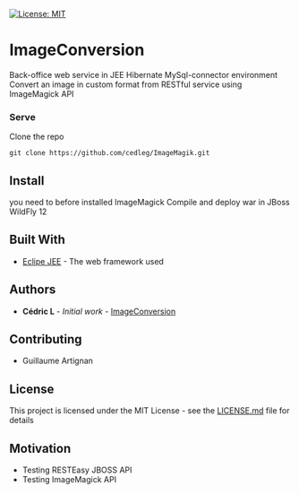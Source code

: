 [![License: MIT](https://img.shields.io/badge/License-MIT-yellow.svg)](https://opensource.org/licenses/MIT)

# ImageConversion

Back-office web service in JEE Hibernate MySql-connector environment</br>
Convert an image in custom format from RESTful service using ImageMagick API


### Serve

Clone the repo
```
git clone https://github.com/cedleg/ImageMagik.git
```

## Install

you need to before installed ImageMagick
Compile and deploy war in JBoss WildFly 12

## Built With

* [Eclipe JEE](http://www.eclipse.org/downloads/eclipse-packages/) - The web framework used

## Authors

* **Cédric L** - *Initial work* - [ImageConversion](https://github.com/cedleg/ImageConversion)

## Contributing

* Guillaume Artignan

## License

This project is licensed under the MIT License - see the [LICENSE.md](LICENSE.md) file for details

## Motivation

* Testing RESTEasy JBOSS API
* Testing ImageMagick API



